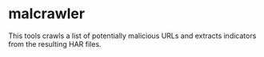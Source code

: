 # malcrawler
This tools crawls a list of potentially malicious URLs and extracts indicators from the resulting HAR files.

